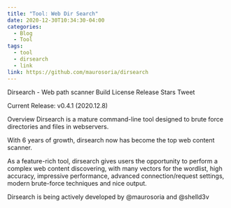 ```yaml
---
title: "Tool: Web Dir Search"
date: 2020-12-30T10:34:30-04:00
categories:
  - Blog
  - Tool
tags:
  - tool
  - dirsearch
  - link
link: https://github.com/maurosoria/dirsearch
---
```


Dirsearch - Web path scanner
Build License Release Stars Tweet

Current Release: v0.4.1 (2020.12.8)

Overview
Dirsearch is a mature command-line tool designed to brute force directories and files in webservers.

With 6 years of growth, dirsearch now has become the top web content scanner.

As a feature-rich tool, dirsearch gives users the opportunity to perform a complex web content discovering, with many vectors for the wordlist, high accuracy, impressive performance, advanced connection/request settings, modern brute-force techniques and nice output.

Dirsearch is being actively developed by @maurosoria and @shelld3v

